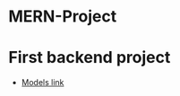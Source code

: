 # MERN-Project

# First backend project

- [Models link](https://app.eraser.io/workspace/YtPqZ1VogxGy1jzIDkzj)